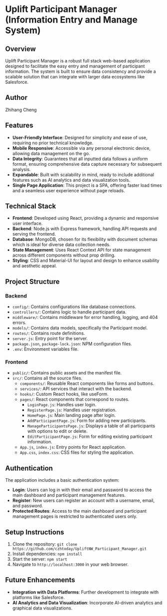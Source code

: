 # Uplift Participant Manager (Information Entry and Manage System)

## Overview

Uplift Participant Manager is a robust full stack web-based application designed to facilitate the easy entry and management of participant information. The system is built to ensure data consistency and provide a scalable solution that can integrate with larger data ecosystems like Salesforce.

## Author

Zhihang Cheng

## Features

- **User-Friendly Interface**: Designed for simplicity and ease of use, requiring no prior technical knowledge.
- **Mobile Responsive**: Accessible via any personal electronic device, allowing data management on the go.
- **Data Integrity**: Guarantees that all inputted data follows a uniform format, ensuring comprehensive data capture necessary for subsequent analysis.
- **Expandable**: Built with scalability in mind, ready to include additional features such as AI analytics and data visualization tools.
- **Single Page Application**: This project is a SPA, offering faster load times and a seamless user experience without page reloads.


## Technical Stack

- **Frontend**: Developed using React, providing a dynamic and responsive user interface.
- **Backend**: Node.js with Express framework, handling API requests and serving the frontend.
- **Database**: MongoDB, chosen for its flexibility with document schemas which is ideal for diverse data collection needs.
- **State Management**: Uses React Context API for state management across different components without prop drilling.
- **Styling**: CSS and Material-UI for layout and design to enhance usability and aesthetic appeal.

## Project Structure

### Backend
- `config/`: Contains configurations like database connections.
- `controllers/`: Contains logic to handle participant data.
- `middleware/`: Contains middleware for error handling, logging, and 404 errors.
- `models/`: Contains data models, specifically the Participant model.
- `routes/`: Contains route definitions.
- `server.js`: Entry point for the server.
- `package.json`, `package-lock.json`: NPM configuration files.
- `.env`: Environment variables file.

### Frontend
- `public/`: Contains public assets and the manifest file.
- `src/`: Contains all the source files.
  - `components/`: Reusable React components like forms and buttons.
  - `services/`: API services that interact with the backend.
  - `hooks/`: Custom React hooks, like useForm.
  - `pages/`: React components that correspond to routes.
    - `LoginPage.js`: Handles user login.
    - `RegisterPage.js`: Handles user registration.
    - `HomePage.js`: Main landing page after login.
    - `AddParticipantPage.js`: Form for adding new participants.
    - `ManageParticipantsPage.js`: Displays a table of all participants with options to edit or delete.
    - `EditParticipantPage.js`: Form for editing existing participant information.
  - `App.js`, `index.js`: Entry points for React application.
  - `App.css`, `index.css`: CSS files for styling the application.

## Authentication
The application includes a basic authentication system:
- **Login**: Users can log in with their email and password to access the main dashboard and participant management features.
- **Register**: New users can register an account with a username, email, and password.
- **Protected Routes**: Access to the main dashboard and participant management pages is restricted to authenticated users only.

## Setup Instructions
  1. Clone the repository: `git clone https://github.com/czhtoday/UpliftNW_Participant_Manager.git`
  2. Install dependencies: `npm install`
  3. Start the server: `npm start`
  4. Navigate to `http://localhost:3000` in your web browser.

## Future Enhancements

- **Integration with Data Platforms**: Further development to integrate with platforms like Salesforce.
- **AI Analytics and Data Visualization**: Incorporate AI-driven analytics and graphical data visualizations.